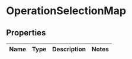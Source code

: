 
# OperationSelectionMap

## Properties
Name | Type | Description | Notes
------------ | ------------- | ------------- | -------------



